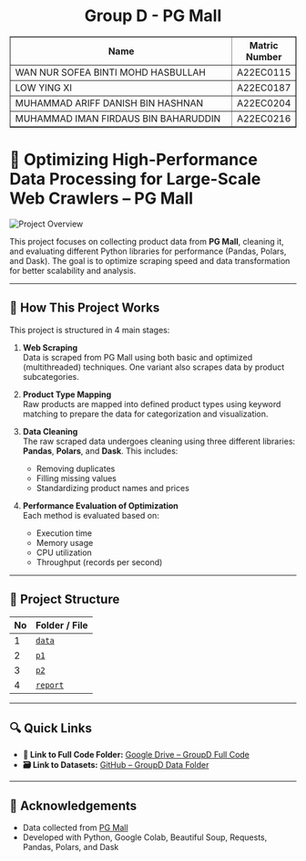 <h1 align="center"> 
  Group D - PG Mall
  <br>
</h1>

<table border="solid" align="center">
  <tr>
    <th>Name</th>
    <th>Matric Number</th>
  </tr>
  <tr>
    <td width=80%>WAN NUR SOFEA BINTI MOHD HASBULLAH</td>
    <td>A22EC0115</td>
  </tr>
  <tr>
    <td width=80%>LOW YING XI</td>
    <td>A22EC0187</td>
  </tr>
  <tr>
    <td width=80%>MUHAMMAD ARIFF DANISH BIN HASHNAN</td>
    <td>A22EC0204</td>
  </tr>
  <tr>
    <td width=80%>MUHAMMAD IMAN FIRDAUS BIN BAHARUDDIN</td>
    <td>A22EC0216</td>
  </tr>
</table>

# 🧹 Optimizing High-Performance Data Processing for Large-Scale Web Crawlers – PG Mall

![Project Overview](https://www.google.com/imgres?q=pgmall&imgurl=https%3A%2F%2Fcdn-oss.ginee.com%2Fofficial%2Fwp-content%2Fuploads%2F2021%2F12%2Fimage-1784-1024x283.png&imgrefurl=https%3A%2F%2Fginee.com%2Fmy%2Finsights%2Fpgmall-seller%2F&docid=sO8yrIJcFJAVjM&tbnid=9npnjETGUkCGcM&vet=12ahUKEwitt82u8qWNAxW3sVYBHbVVGZgQM3oECBwQAA..i&w=1024&h=283&hcb=2&ved=2ahUKEwitt82u8qWNAxW3sVYBHbVVGZgQM3oECBwQAA)

This project focuses on collecting product data from **PG Mall**, cleaning it, and evaluating different Python libraries for performance (Pandas, Polars, and Dask). The goal is to optimize scraping speed and data transformation for better scalability and analysis.

---

## 🔧 How This Project Works

This project is structured in 4 main stages:

1. **Web Scraping**  
   Data is scraped from PG Mall using both basic and optimized (multithreaded) techniques. One variant also scrapes data by product subcategories.

2. **Product Type Mapping**  
   Raw products are mapped into defined product types using keyword matching to prepare the data for categorization and visualization.

3. **Data Cleaning**  
   The raw scraped data undergoes cleaning using three different libraries: **Pandas**, **Polars**, and **Dask**. This includes:
   - Removing duplicates
   - Filling missing values
   - Standardizing product names and prices

4. **Performance Evaluation of Optimization**  
   Each method is evaluated based on:
   - Execution time
   - Memory usage
   - CPU utilization
   - Throughput (records per second)

---

## 📁 Project Structure

| No | Folder / File |
|----|----------------|
| 1  | [`data`](./data) |
| 2  | [`p1`](./p1) |
| 3  | [`p2`](./p2) |
| 4  | [`report`](./report) |

---

## 🔍 Quick Links

- **📁 Link to Full Code Folder:** [Google Drive – GroupD Full Code](https://drive.google.com/drive/folders/1LxHqnUEUspyp9mxUi2mLtvIscrrFHdZG?usp=sharing)  
- **🗃️ Link to Datasets:** [GitHub – GroupD Data Folder](https://github.com/drshahizan/HPDP/tree/main/2425/project/p1/GroupD/data)

---

## 🙌 Acknowledgements

- Data collected from [PG Mall](https://pgmall.my/)
- Developed with Python, Google Colab, Beautiful Soup, Requests, Pandas, Polars, and Dask